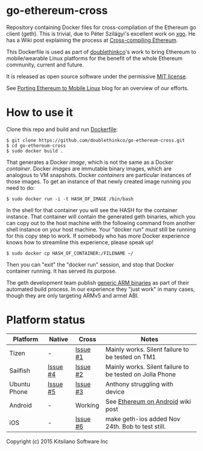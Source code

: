 # go-ethereum-cross

Repository containing Docker files for cross-compilation of the
Ethereum go client (geth).  This is trivial, due to Péter Szilágyi's
excellent work on [xgo](https://github.com/karalabe/xgo/).  He has
a Wiki post explaining the process at [Cross-compiling Ethereum](https://github.com/ethereum/go-ethereum/wiki/Cross-compiling-Ethereum).

This Dockerfile is used as part of [doublethinkco](http://doublethink.co)'s work
to bring Ethereum to mobile/wearable Linux platforms for the benefit
of the whole Ethereum community, current and future.

It is released as open source software under the permissive
[MIT license](https://github.com/doublethinkco/go-ethereum-cross/blob/master/LICENSE).

See [Porting Ethereum to Mobile Linux](http://doublethink.co/2015/09/22/porting-ethereum-to-mobile-linux/)
blog for an overview of our efforts.

# How to use it

Clone this repo and build and run [Dockerfile](https://github.com/doublethinkco/go-ethereum-cross/blob/master/Dockerfile):

    $ git clone https://github.com/doublethinkco/go-ethereum-cross.git
    $ cd go-ethereum-cross
    $ sudo docker build .

That generates a Docker *image*, which is not the same as a Docker
*container*.  Docker *images* are immutable binary images, which are
analogous to VM snapshots.  Docker *containers* are particular instances
of those images.  To get an instance of that newly created image running
you need to do:

    $ sudo docker run -i -t HASH_OF_IMAGE /bin/bash

In the shell for that container you will see the HASH for the container
instance.  That container will contain the generated geth binaries,
which you can copy out to the host machine with the following command
from another shell instance on your host machine.  Your "docker run"
*must* still be running for this copy step to work.    If somebody who
has more Docker experience knows how to streamline this experience,
please speak up!

    $ sudo docker cp HASH_OF_CONTAINER:/FILENAME ~/

Then you can "exit" the "docker run" session, and stop that Docker
container running.   It has served its purpose.

The geth development team publish [generic ARM binaries](https://build.ethdev.com/builds/ARM%20Go%20develop%20branch/)
as part of their automated build process.   In our experience they "just work"
in many cases, though they are only targeting ARMv5 and armel ABI.

# Platform status

| Platform     | Native        | Cross   | Notes |
| -------------|---------------|---------|-------|
| Tizen        | -             | [Issue #1](http://github.com/doublethinkco/go-ethereum-cross/issues/1) | Mainly works.  Silent failure to be tested on TM1 |
| Sailfish     | [Issue #4](http://github.com/doublethinkco/go-ethereum-cross/issues/4) | [Issue #2](http://github.com/doublethinkco/go-ethereum-cross/issues/2) | Mainly works.  Silent failure to be tested on Jolla Phone |
| Ubuntu Phone | [Issue #5](http://github.com/doublethinkco/go-ethereum-cross/issues/5) | [Issue #3](http://github.com/doublethinkco/go-ethereum-cross/issues/3) | Anthony struggling with device |
| Android      | -             | Working | See [Ethereum on Android](https://github.com/ethereum/go-ethereum/wiki/Ethereum-on-Android) wiki post |
| iOS          | -             | [Issue #6](http://github.com/doublethinkco/go-ethereum-cross/issues/6) | make geth-ios added Nov 24th.  Bob to test still. |


Copyright (c) 2015 Kitsilano Software Inc
